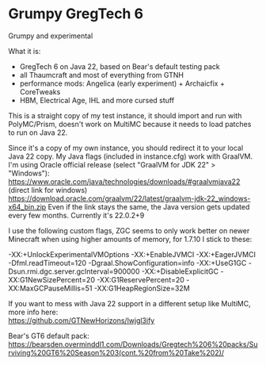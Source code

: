 # Grumpy GregTech 6
Grumpy and experimental

What it is: 
+ GregTech 6 on Java 22, based on Bear's default testing pack
+ all Thaumcraft and most of everything from GTNH
+ performance mods: Angelica (early experiment) + Archaicfix + CoreTweaks
+ HBM, Electrical Age, IHL and more cursed stuff
 
This is a straight copy of my test instance, it should import and run with PolyMC/Prism, doesn't work on MultiMC because it needs to load patches to run on Java 22.

Since it's a copy of my own instance, you should redirect it to your local Java 22 copy. My Java flags (included in instance.cfg) work with GraalVM.
I'm using Oracle official release (select "GraalVM for JDK 22" > "Windows"):  
https://www.oracle.com/java/technologies/downloads/#graalvmjava22 
(direct link for windows) https://download.oracle.com/graalvm/22/latest/graalvm-jdk-22_windows-x64_bin.zip 
Even if the link stays the same, the Java version gets updated every few months. Currently it's 22.0.2+9  
 
I use the following custom flags, ZGC seems to only work better on newer Minecraft when using higher amounts of memory, for 1.7.10 I stick to these: 
 
-XX:+UnlockExperimentalVMOptions -XX:+EnableJVMCI -XX:+EagerJVMCI -Dfml.readTimeout=120 -Dgraal.ShowConfiguration=info -XX:+UseG1GC -Dsun.rmi.dgc.server.gcInterval=900000 -XX:+DisableExplicitGC -XX:G1NewSizePercent=20 -XX:G1ReservePercent=20 -XX:MaxGCPauseMillis=51 -XX:G1HeapRegionSize=32M  

If you want to mess with Java 22 support in a different setup like MultiMC, more info here:  
https://github.com/GTNewHorizons/lwjgl3ify  

Bear's GT6 default pack:  
https://bearsden.overminddl1.com/Downloads/Gregtech%206%20packs/Surviving%20GT6%20Season%203(cont.%20from%20Take%202)/
